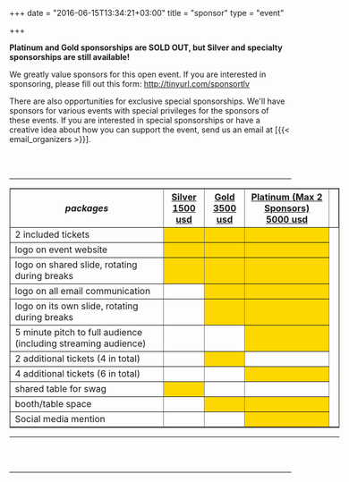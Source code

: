 +++
date = "2016-06-15T13:34:21+03:00"
title = "sponsor"
type = "event"


+++

<b>Platinum and Gold sponsorships are SOLD OUT, but Silver and specialty sponsorships are still available!</b>

We greatly value sponsors for this open event. If you are interested in sponsoring, please fill out this form: 
http://tinyurl.com/sponsortlv 

There are also opportunities for exclusive special sponsorships. We'll have sponsors for various events with special privileges for the sponsors of these events. If you are interested in special sponsorships or have a creative idea about how you can support the event, send us an email at [{{< email_organizers >}}]</a>.

<br>
<br>
<hr/>


<div style="width:590px">
<table border=1 cellspacing=1>
  <tr>
    <th><i>packages</i></th>
    <th><center><b><u>Silver<br />1500 usd</u></center></b></th>
    <th><center><b><u>Gold<br />3500 usd</u></center></b></th>
    <th><center><b><u>Platinum (Max 2 Sponsors)<br />5000 usd</u></center></b></th>
    <th></th>
  </tr>
<tr><td>2 included tickets</td><td bgcolor="gold">&nbsp;</td><td bgcolor="gold">&nbsp;</td><td bgcolor="gold">&nbsp;</td></tr>
<tr><td>logo on event website</td><td bgcolor="gold">&nbsp;</td><td bgcolor="gold">&nbsp;</td><td bgcolor="gold">&nbsp;</td></tr>
<tr><td>logo on shared slide, rotating during breaks</td><td bgcolor="gold">&nbsp;</td><td bgcolor="gold">&nbsp;</td><td bgcolor="gold">&nbsp;</td></tr>
<tr><td>logo on all email communication</td><td>&nbsp;</td><td bgcolor="gold">&nbsp;</td><td bgcolor="gold">&nbsp;</td></tr>
<tr><td>logo on its own slide, rotating during breaks</td><td>&nbsp;</td><td bgcolor="gold">&nbsp;</td><td bgcolor="gold">&nbsp;</td></tr>
<tr><td>5 minute pitch to full audience (including streaming audience)</td><td>&nbsp;</td><td>&nbsp;</td><td bgcolor="gold">&nbsp;</td></tr></tr>
<tr><td>2 additional tickets (4 in total)</td><td>&nbsp;</td><td bgcolor="gold">&nbsp;</td><td>&nbsp;</td></tr>
<tr><td>4 additional tickets (6 in total)</td><td>&nbsp;</td><td>&nbsp;</td><td bgcolor="gold">&nbsp;</td></tr>
<tr><td>shared table for swag</td><td bgcolor="gold">&nbsp;</td><td>&nbsp;</td><td>&nbsp;</td></tr>
<tr><td>booth/table space</td><td>&nbsp;</td><td bgcolor="gold">&nbsp;</td><td bgcolor="gold">&nbsp;</td>
<tr><td>Social media mention</td><td>&nbsp;</td><td>&nbsp;</td><td bgcolor="gold">&nbsp;</td></tr>
</tr>
</table>
<hr/>
<br/>
<br/>
</div>
<hr/>
